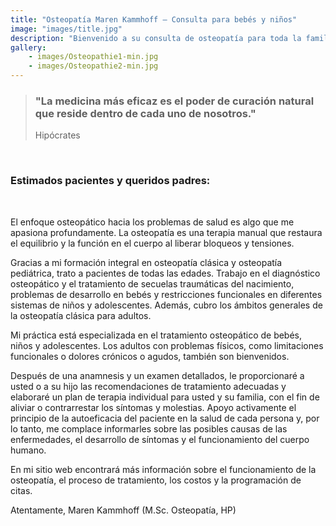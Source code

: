 ```yaml
---
title: "Osteopatía Maren Kammhoff – Consulta para bebés y niños"
image: "images/title.jpg"
description: "Bienvenido a su consulta de osteopatía para toda la familia. Especializado en bebés, niños y mujeres antes y después del parto."
gallery:
    - images/Osteopathie1-min.jpg
    - images/Osteopathie2-min.jpg
---
```

  
 
> ### "La medicina más eficaz es el poder de curación natural que reside dentro de cada uno de nosotros."
> Hipócrates
<br>  
  
### Estimados pacientes y queridos padres:
<br>

El enfoque osteopático hacia los problemas de salud es algo que me apasiona profundamente. La osteopatía es una terapia manual que restaura el equilibrio y la función en el cuerpo al liberar bloqueos y tensiones.

Gracias a mi formación integral en osteopatía clásica y osteopatía pediátrica, trato a pacientes de todas las edades. Trabajo en el diagnóstico osteopático y el tratamiento de secuelas traumáticas del nacimiento, problemas de desarrollo en bebés y restricciones funcionales en diferentes sistemas de niños y adolescentes. Además, cubro los ámbitos generales de la osteopatía clásica para adultos.

Mi práctica está especializada en el tratamiento osteopático de bebés, niños y adolescentes. Los adultos con problemas físicos, como limitaciones funcionales o dolores crónicos o agudos, también son bienvenidos.

Después de una anamnesis y un examen detallados, le proporcionaré a usted o a su hijo las recomendaciones de tratamiento adecuadas y elaboraré un plan de terapia individual para usted y su familia, con el fin de aliviar o contrarrestar los síntomas y molestias. Apoyo activamente el principio de la autoeficacia del paciente en la salud de cada persona y, por lo tanto, me complace informarles sobre las posibles causas de las enfermedades, el desarrollo de síntomas y el funcionamiento del cuerpo humano.

En mi sitio web encontrará más información sobre el funcionamiento de la osteopatía, el proceso de tratamiento, los costos y la programación de citas.

Atentamente,
Maren Kammhoff (M.Sc. Osteopatía, HP)